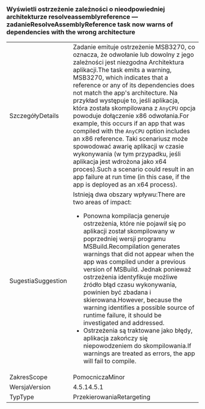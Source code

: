 ### <a name="resolveassemblyreference-task-now-warns-of-dependencies-with-the-wrong-architecture"></a><span data-ttu-id="3a33c-101">Wyświetli ostrzeżenie zależności o nieodpowiedniej architekturze resolveassemblyreference — zadanie</span><span class="sxs-lookup"><span data-stu-id="3a33c-101">ResolveAssemblyReference task now warns of dependencies with the wrong architecture</span></span>

|   |   |
|---|---|
|<span data-ttu-id="3a33c-102">Szczegóły</span><span class="sxs-lookup"><span data-stu-id="3a33c-102">Details</span></span>|<span data-ttu-id="3a33c-103">Zadanie emituje ostrzeżenie MSB3270, co oznacza, że odwołanie lub dowolny z jego zależności jest niezgodna Architektura aplikacji.</span><span class="sxs-lookup"><span data-stu-id="3a33c-103">The task emits a warning, MSB3270, which indicates that a reference or any of its dependencies does not match the app's architecture.</span></span> <span data-ttu-id="3a33c-104">Na przykład występuje to, jeśli aplikacja, która została skompilowana z <code>AnyCPU</code> opcja powoduje dołączenie x86 odwołania.</span><span class="sxs-lookup"><span data-stu-id="3a33c-104">For example, this occurs if an app that was compiled with the <code>AnyCPU</code> option includes an x86 reference.</span></span> <span data-ttu-id="3a33c-105">Taki scenariusz może spowodować awarię aplikacji w czasie wykonywania (w tym przypadku, jeśli aplikacja jest wdrożona jako x64 proces).</span><span class="sxs-lookup"><span data-stu-id="3a33c-105">Such a scenario could result in an app failure at run time (in this case, if the app is deployed as an x64 process).</span></span>|
|<span data-ttu-id="3a33c-106">Sugestia</span><span class="sxs-lookup"><span data-stu-id="3a33c-106">Suggestion</span></span>|<span data-ttu-id="3a33c-107">Istnieją dwa obszary wpływu:</span><span class="sxs-lookup"><span data-stu-id="3a33c-107">There are two areas of impact:</span></span><ul><li><span data-ttu-id="3a33c-108">Ponowna kompilacja generuje ostrzeżenia, które nie pojawił się po aplikacji został skompilowany w poprzedniej wersji programu MSBuild.</span><span class="sxs-lookup"><span data-stu-id="3a33c-108">Recompilation generates warnings that did not appear when the app was compiled under a previous version of MSBuild.</span></span> <span data-ttu-id="3a33c-109">Jednak ponieważ ostrzeżenia identyfikuje możliwe źródło błąd czasu wykonywania, powinien być zbadana i skierowana.</span><span class="sxs-lookup"><span data-stu-id="3a33c-109">However, because the warning identifies a possible source of runtime failure, it should be investigated and addressed.</span></span></li><li><span data-ttu-id="3a33c-110">Ostrzeżenia są traktowane jako błędy, aplikacja zakończy się niepowodzeniem do skompilowania.</span><span class="sxs-lookup"><span data-stu-id="3a33c-110">If warnings are treated as errors, the app will fail to compile.</span></span></li></ul>|
|<span data-ttu-id="3a33c-111">Zakres</span><span class="sxs-lookup"><span data-stu-id="3a33c-111">Scope</span></span>|<span data-ttu-id="3a33c-112">Pomocnicza</span><span class="sxs-lookup"><span data-stu-id="3a33c-112">Minor</span></span>|
|<span data-ttu-id="3a33c-113">Wersja</span><span class="sxs-lookup"><span data-stu-id="3a33c-113">Version</span></span>|<span data-ttu-id="3a33c-114">4.5.1</span><span class="sxs-lookup"><span data-stu-id="3a33c-114">4.5.1</span></span>|
|<span data-ttu-id="3a33c-115">Typ</span><span class="sxs-lookup"><span data-stu-id="3a33c-115">Type</span></span>|<span data-ttu-id="3a33c-116">Przekierowania</span><span class="sxs-lookup"><span data-stu-id="3a33c-116">Retargeting</span></span>|

